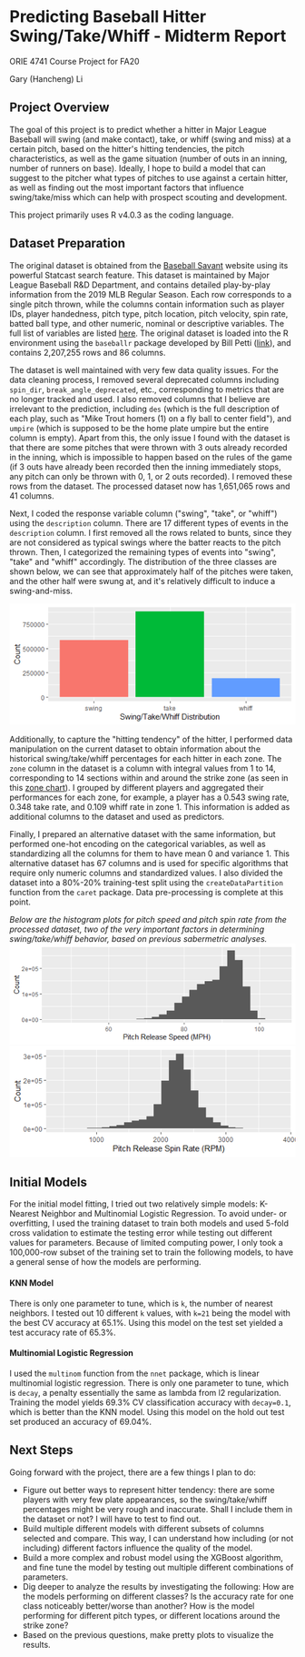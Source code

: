 # Predicting Baseball Hitter Swing/Take/Whiff - Midterm Report
ORIE 4741 Course Project for FA20

Gary (Hancheng) Li

## Project Overview
The goal of this project is to predict whether a hitter in Major League Baseball will swing (and make contact), take, or whiff (swing and miss) at a certain pitch, based on the hitter's hitting tendencies, the pitch characteristics, as well as the game situation (number of outs in an inning, number of runners on base). Ideally, I hope to build a model that can suggest to the pitcher what types of pitches to use against a certain hitter, as well as finding out the most important factors that influence swing/take/miss which can help with prospect scouting and development.

This project primarily uses R v4.0.3 as the coding language.

## Dataset Preparation
The original dataset is obtained from the [Baseball Savant](https://baseballsavant.mlb.com/) website using its powerful Statcast search feature. This dataset is maintained by Major League Baseball R&D Department, and contains detailed play-by-play information from the 2019 MLB Regular Season. Each row corresponds to a single pitch thrown, while the columns contain information such as player IDs, player handedness, pitch type, pitch location, pitch velocity, spin rate, batted ball type, and other numeric, nominal or descriptive variables. The full list of variables are listed [here](https://baseballsavant.mlb.com/csv-docs). The original dataset is loaded into the R environment using the `baseballr` package developed by Bill Petti ([link](http://billpetti.github.io/baseballr/)), and contains 2,207,255 rows and 86 columns.

The dataset is well maintained with very few data quality issues. For the data cleaning process, I removed several deprecated columns including `spin_dir`, `break_angle_deprecated`, etc., corresponding to metrics that are no longer tracked and used. I also removed columns that I believe are irrelevant to the prediction, including `des` (which is the full description of each play, such as "Mike Trout homers (1) on a fly ball to center field"), and `umpire` (which is supposed to be the home plate umpire but the entire column is empty). Apart from this, the only issue I found with the dataset is that there are some pitches that were thrown with 3 outs already recorded in the inning, which is impossible to happen based on the rules of the game (if 3 outs have already been recorded then the inning immediately stops, any pitch can only be thrown with 0, 1, or 2 outs recorded). I removed these rows from the dataset. The processed dataset now has 1,651,065 rows and 41 columns.

Next, I coded the response variable column ("swing", "take", or "whiff") using the `description` column. There are 17 different types of events in the `description` column. I first removed all the rows related to bunts, since they are not considered as typical swings where the batter reacts to the pitch thrown. Then, I categorized the remaining types of events into "swing", "take" and "whiff" accordingly. The distribution of the three classes are shown below, we can see that approximately half of the pitches were taken, and the other half were swung at, and it's relatively difficult to induce a swing-and-miss.

![Swing Take Whiff Distribution](./Pics/stwdist.png)

Additionally, to capture the "hitting tendency" of the hitter, I performed data manipulation on the current dataset to obtain information about the historical swing/take/whiff percentages for each hitter in each zone. The `zone` column in the dataset is a column with integral values from 1 to 14, corresponding to 14 sections within and around the strike zone (as seen in this [zone chart](./Pics/zone.png)). I grouped by different players and aggregated their performances for each zone, for example, a player has a 0.543 swing rate, 0.348 take rate, and 0.109 whiff rate in zone 1. This information is added as additional columns to the dataset and used as predictors.

Finally, I prepared an alternative dataset with the same information, but performed one-hot encoding on the categorical variables, as well as standardizing all the columns for them to have mean 0 and variance 1. This alternative dataset has 67 columns and is used for specific algorithms that require only numeric columns and standardized values. I also divided the dataset into a 80%-20% training-test split using the `createDataPartition` function from the `caret` package. Data pre-processing is complete at this point.

*Below are the histogram plots for pitch speed and pitch spin rate from the processed dataset, two of the very important factors in determining swing/take/whiff behavior, based on previous sabermetric analyses.*
![Pitch Speed Distribution](./Pics/speeddist.png)
![Pitch Spin Rate Distribution](./Pics/spinratedist.png)

## Initial Models

For the initial model fitting, I tried out two relatively simple models: K-Nearest Neighbor and Multinomial Logistic Regression. To avoid under- or overfitting, I used the training dataset to train both models and used 5-fold cross validation to estimate the testing error while testing out different values for parameters. Because of limited computing power, I only took a 100,000-row subset of the training set to train the following models, to have a general sense of how the models are performing.

#### KNN Model
There is only one parameter to tune, which is `k`, the number of nearest neighbors. I tested out 10 different `k` values, with `k=21` being the model with the best CV accuracy at 65.1%. Using this model on the test set yielded a test accuracy rate of 65.3%.

#### Multinomial Logistic Regression
I used the `multinom` function from the `nnet` package, which is linear multinomial logistic regression. There is only one parameter to tune, which is `decay`, a penalty essentially the same as lambda from l2 regularization. Training the model yields 69.3% CV classification accuracy with `decay=0.1`, which is better than the KNN model. Using this model on the hold out test set produced an accuracy of 69.04%.

## Next Steps
Going forward with the project, there are a few things I plan to do:
* Figure out better ways to represent hitter tendency: there are some players with very few plate appearances, so the swing/take/whiff percentages might be very rough and inaccurate. Shall I include them in the dataset or not? I will have to test to find out.
* Build multiple different models with different subsets of columns selected and compare. This way, I can understand how including (or not including) different factors influence the quality of the model.
* Build a more complex and robust model using the XGBoost algorithm, and fine tune the model by testing out multiple different combinations of parameters.
* Dig deeper to analyze the results by investigating the following: How are the models performing on different classes? Is the accuracy rate for one class noticeably better/worse than another? How is the model performing for different pitch types, or different locations around the strike zone?
* Based on the previous questions, make pretty plots to visualize the results.
